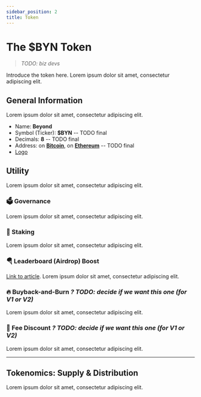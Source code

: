 ```yaml
---
sidebar_position: 2
title: Token
---
```


# The $BYN Token

> _TODO: biz devs_

Introduce the token here. Lorem ipsum dolor sit amet, consectetur adipiscing elit.

## General Information

Lorem ipsum dolor sit amet, consectetur adipiscing elit.
- Name: **Beyond**
- Symbol (Ticker): **$BYN** -- TODO final
- Decimals: **8** -- TODO final
- Address: on [**Bitcoin**](https://blockchain.com/explorer/assets/beyond), on [**Ethereum**](https://etherscan.io/token/0x000LoremIpsum) -- TODO final
- [Logo](/img/logo.svg)

## Utility

Lorem ipsum dolor sit amet, consectetur adipiscing elit.

### 🗳️ Governance

Lorem ipsum dolor sit amet, consectetur adipiscing elit.

### 🌱 Staking

Lorem ipsum dolor sit amet, consectetur adipiscing elit.

### 🪂 Leaderboard (Airdrop) Boost

[Link to article](/protocol/leaderboard#boost-with-byn). Lorem ipsum dolor sit amet, consectetur adipiscing elit.

### 🔥 Buyback-and-Burn _? TODO: decide if we want this one (for V1 or V2)_

Lorem ipsum dolor sit amet, consectetur adipiscing elit.

### 🌉 Fee Discount  _? TODO: decide if we want this one (for V1 or V2)_

Lorem ipsum dolor sit amet, consectetur adipiscing elit.

---

## Tokenomics: Supply & Distribution

Lorem ipsum dolor sit amet, consectetur adipiscing elit.
